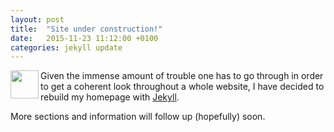 ```yaml
---
layout: post
title:  "Site under construction!"
date:   2015-11-23 11:12:00 +0100
categories: jekyll update
---
```


<img align="left" src="{{ site.post_depth }}/img/warning.png" width="45px"/>

Given the immense amount of trouble one has to go through in order to get a coherent look throughout a whole website, I have decided to rebuild my homepage with [Jekyll].

More sections and information will follow up (hopefully) soon.

[Jekyll]:https://github.com/jekyll/jekyll
